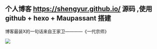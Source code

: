 ## 个人博客 https://shengyur.github.io/ 源码 ,使用 github + hexo + Maupassant 搭建
博客最装X的一句话来自王家卫————《一代宗师》


![](https://raw.githubusercontent.com/shengyur/shengyur.github.io/master/img/zhang.jpg)